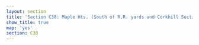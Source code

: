 ```yaml
---
layout: section
title: 'Section C38: Maple Hts. (South of R.R. yards and Corkhill Section)'
show_title: true
map: 'yes'
section: C38
---
```

